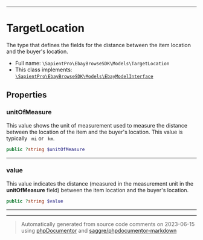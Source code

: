 ***

# TargetLocation

The type that defines the fields for the distance between the item location and the buyer's location.



* Full name: `\SapientPro\EbayBrowseSDK\Models\TargetLocation`
* This class implements:
[`\SapientPro\EbayBrowseSDK\Models\EbayModelInterface`](./EbayModelInterface.md)



## Properties


### unitOfMeasure

This value shows the unit of measurement used to measure the distance between the location of the item and the buyer's location. This value is typically <code> mi</code> or <code> km</code>.

```php
public ?string $unitOfMeasure
```






***

### value

This value indicates the distance (measured in the measurement unit in the <b> unitOfMeasure</b>  field) between the item location and the buyer's location.

```php
public ?string $value
```






***



***
> Automatically generated from source code comments on 2023-06-15 using [phpDocumentor](http://www.phpdoc.org/) and [saggre/phpdocumentor-markdown](https://github.com/Saggre/phpDocumentor-markdown)
